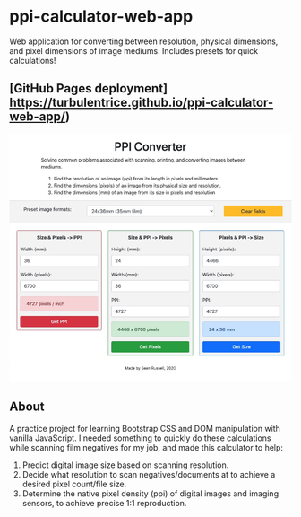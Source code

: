 # ppi-calculator-web-app

Web application for converting between resolution, physical dimensions, and pixel dimensions of image mediums. Includes presets for quick calculations!

## [GitHub Pages deployment] https://turbulentrice.github.io/ppi-calculator-web-app/)

![PPI calculator screenshot](/images/calc_screenshot.jpg)

## About

A practice project for learning Bootstrap CSS and DOM manipulation with vanilla JavaScript. I needed something to quickly do these calculations while scanning film negatives for my job, and made this calculator to help:

1. Predict digital image size based on scanning resolution.
2. Decide what resolution to scan negatives/documents at to achieve a desired pixel count/file size.
3. Determine the native pixel density (ppi) of digital images and imaging sensors, to achieve precise 1:1 reproduction.
